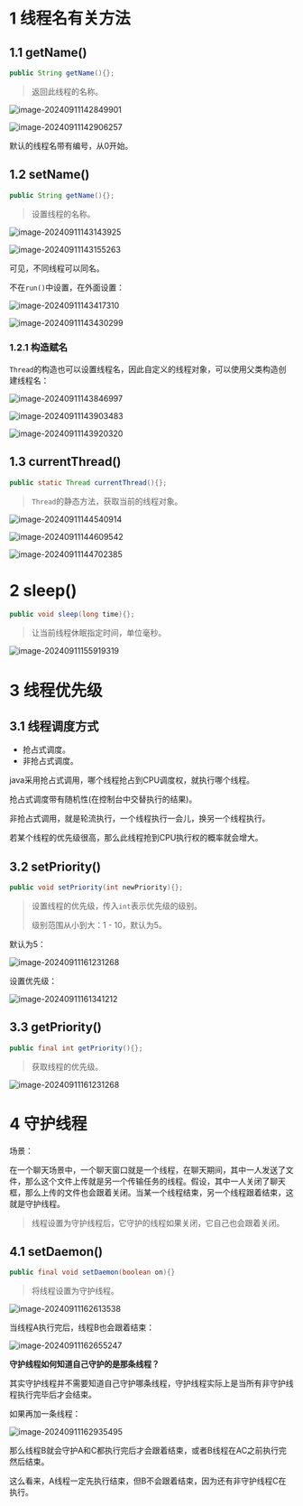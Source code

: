 # 1 线程名有关方法

## 1.1 getName()

```java
public String getName(){};
```

> 返回此线程的名称。

![image-20240911142849901](assets/image-20240911142849901.png)

![image-20240911142906257](assets/image-20240911142906257.png)

默认的线程名带有编号，从0开始。

## 1.2 setName()

```java
public String getName(){};
```

> 设置线程的名称。

![image-20240911143143925](assets/image-20240911143143925.png)

![image-20240911143155263](assets/image-20240911143155263.png)

可见，不同线程可以同名。

不在`run()`中设置，在外面设置：

![image-20240911143417310](assets/image-20240911143417310.png)

![image-20240911143430299](assets/image-20240911143430299.png)

### 1.2.1 构造赋名

`Thread`的构造也可以设置线程名，因此自定义的线程对象，可以使用父类构造创建线程名：

![image-20240911143846997](assets/image-20240911143846997.png)

![image-20240911143903483](assets/image-20240911143903483.png)

![image-20240911143920320](assets/image-20240911143920320.png)

## 1.3 currentThread()

```java
public static Thread currentThread(){};
```

> `Thread`的静态方法，获取当前的线程对象。

![image-20240911144540914](assets/image-20240911144540914.png)

![image-20240911144609542](assets/image-20240911144609542.png)

![image-20240911144702385](assets/image-20240911144702385.png)



# 2 sleep()

```java
public void sleep(long time){};
```

> 让当前线程休眠指定时间，单位毫秒。

![image-20240911155919319](assets/image-20240911155919319.png)



# 3 线程优先级

## 3.1 线程调度方式

- 抢占式调度。
- 非抢占式调度。

java采用抢占式调用，哪个线程抢占到CPU调度权，就执行哪个线程。

抢占式调度带有随机性(在控制台中交替执行的结果)。

非抢占式调用，就是轮流执行，一个线程执行一会儿，换另一个线程执行。

若某个线程的优先级很高，那么此线程抢到CPU执行权的概率就会增大。

## 3.2 setPriority()

```java
public void setPriority(int newPriority){};
```

> 设置线程的优先级，传入`int`表示优先级的级别。
>
> 级别范围从小到大：1 - 10，默认为5。

默认为5：

![image-20240911161231268](assets/image-20240911161231268.png)

设置优先级：

![image-20240911161341212](assets/image-20240911161341212.png)

## 3.3 getPriority()

```java
public final int getPriority(){};
```

> 获取线程的优先级。

![image-20240911161231268](assets/image-20240911161231268.png)



# 4 守护线程

场景：

在一个聊天场景中，一个聊天窗口就是一个线程，在聊天期间，其中一人发送了文件，那么这个文件上传就是另一个传输任务的线程。假设，其中一人关闭了聊天框，那么上传的文件也会跟着关闭。当某一个线程结束，另一个线程跟着结束，这就是守护线程。

> 线程设置为守护线程后，它守护的线程如果关闭，它自己也会跟着关闭。

## 4.1 setDaemon()

```java
public final void setDaemon(boolean on){}
```

> 将线程设置为守护线程。

![image-20240911162613538](assets/image-20240911162613538.png)

当线程A执行完后，线程B也会跟着结束：

![image-20240911162655247](assets/image-20240911162655247.png)

**守护线程如何知道自己守护的是那条线程？**

其实守护线程并不需要知道自己守护哪条线程，守护线程实际上是当所有非守护线程执行完毕后才会结束。

如果再加一条线程：

![image-20240911162935495](assets/image-20240911162935495.png)

那么线程B就会守护A和C都执行完后才会跟着结束，或者B线程在AC之前执行完然后结束。

这么看来，A线程一定先执行结束，但B不会跟着结束，因为还有非守护线程C在执行。